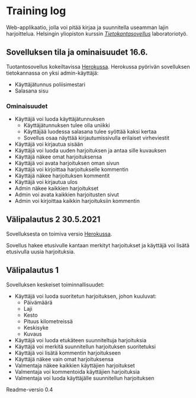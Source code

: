# Training log

Web-applikaatio, jolla voi pitää kirjaa ja suunnitella useamman lajin harjoittelua. Helsingin yliopiston kurssin *[Tietokantasovellus](https://hy-tsoha.github.io/materiaali/pages/aikataulu.html)* laboratoriotyö.

## Sovelluksen tila ja ominaisuudet 16.6.

Tuotantosovellus kokeiltavissa [Herokussa](https://tsoha-training-log.herokuapp.com/).
Herokussa pyörivän sovelluksen tietokannassa on yksi admin-käyttäjä:
* Käyttäjätunnus poliisimestari
* Salasana sisu

### Ominaisuudet

* Käyttäjä voi luoda käyttäjätunnuksen
  * Käyttäjätunnuksen tulee olla uniikki
  * Käyttäjää luodessa salasana tulee syöttää kaksi kertaa
  * Sovellus osaa näyttää kirjautumissivulla erilaiset virheviestit
* Käyttäjä voi kirjautua sisään
* Käyttäjä voi luoda uuden harjoituksen ja antaa sille kuvauksen
* Käyttäjä näkee omat harjoituksensa
* Käyttäjä voi avata harjoituksen oman sivun
* Käyttäjä voi kirjoittaa harjoitukselle kommentin
* Käyttäjä näkee harjoituksen kommentit
* Käyttäjä voi kirjautua ulos
* Admin näkee kaikkien harjoitukset
* Admin voi avata kaikkien harjoitusten sivut
* Admin voi kirjoittaa kaikkin harjoituksiin kommentin

## Välipalautus 2 30.5.2021

Sovelluksesta on toimiva versio [Herokussa](https://tsoha-training-log.herokuapp.com/).

Sovellus hakee etusivulle kantaan merkityt harjoitukset ja käyttäjä voi lisätä etusivulla uusia harjoituksia.

## Välipalautus 1

Sovelluksen keskeiset toiminnallisuudet:

* Käyttäjä voi luoda suoritetun harjoituksen, johon kuuluvat:
  * Päivämäärä
  * Laji
  * Kesto
  * Pituus kilometreissä
  * Keskisyke
  * Kuvaus
* Käyttäjä voi luoda etukäteen suunniteltuja harjoituksia
* Käyttäjä voi merkitä suunnitellun harjoituksen suoritetuksi
* Käyttäjä voi lisätä kommentin harjoitukseen
* Käyttäjä näkee vain omat harjoituksensa
* Valmentaja näkee kaikkien käyttäjien harjoitukset
* Valmentaja voi kommentoida käyttäjien harjoituksia
* Valmentaja voi luoda käyttäjälle suunnitellun harjoituksen

Readme-versio 0.4
